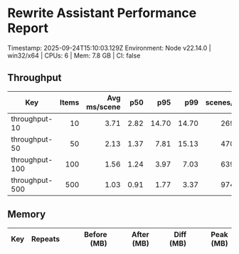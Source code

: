# Rewrite Assistant Performance Report

Timestamp: 2025-09-24T15:10:03.129Z
Environment: Node v22.14.0 | win32/x64 | CPUs: 6 | Mem: 7.8 GB | CI: false

## Throughput

| Key | Items | Avg ms/scene | p50 | p95 | p99 | scenes/sec |
| --- | ---: | ---: | ---: | ---: | ---: | ---: |
| throughput-10 | 10 | 3.71 | 2.82 | 14.70 | 14.70 | 269.88 |
| throughput-50 | 50 | 2.13 | 1.37 | 7.81 | 15.13 | 470.45 |
| throughput-100 | 100 | 1.56 | 1.24 | 3.97 | 7.03 | 639.13 |
| throughput-500 | 500 | 1.03 | 0.91 | 1.77 | 3.37 | 974.86 |

## Memory

| Key | Repeats | Before (MB) | After (MB) | Diff (MB) | Peak (MB) |
| --- | ---: | ---: | ---: | ---: | ---: |
